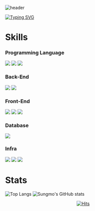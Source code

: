![header](https://capsule-render.vercel.app/api?type=waving&color=0:ECBDF9,100:B50AD8&height=190&section=header&text=SungMo's%20Github&fontSize=50&animation=fadeIn&fontAlignY=38&fontColor=ffffff&Stroke=00ff00)

[![Typing SVG](https://readme-typing-svg.demolab.com?font=Fira+Code&pause=1000&color=6DCDFFFF&width=435&lines=Hello%2C+I'm+Sungmo+Yoo+%F0%9F%96%90%EF%B8%8F;Welcome+to+my+Github+profile!+;Always+trying+to+learn+new+things+%F0%9F%93%96)](https://git.io/typing-svg)


# Skills

### Programming Language

<img src="https://img.shields.io/badge/Java-5382A1?style=flat-square&logo=JAVA&logoColor=white"/>&nbsp;<img src="https://img.shields.io/badge/Javascript-F7DF1E?style=flat-square&logo=javascript&logoColor=white"/>&nbsp;<img src="https://img.shields.io/badge/Python-3766AB?style=flat-square&logo=Python&logoColor=white"/>

### Back-End

<img src="https://img.shields.io/badge/Spring Framework-6DB33F?style=flat-square&logo=Spring&logoColor=white"/>&nbsp;<img src="https://img.shields.io/badge/Mybatis-4479A1?style=flat-square&logo=mybatis&logoColor=white"/>

### Front-End

<img src="https://img.shields.io/badge/CSS-1572B6?style=flat-square&logo=CSS3&logoColor=white"/>&nbsp;<img src="https://img.shields.io/badge/React-61DAFB?style=flat-square&logo=React&logoColor=white"/>&nbsp;<img src="https://img.shields.io/badge/Thymeleaf-005F0F?style=flat-square&logo=thymeleaf&logoColor=white"/>

### Database

<img src="https://img.shields.io/badge/MySQL-4479A1?style=flat-square&logo=mysql&logoColor=white"/>

### Infra

<img src="https://img.shields.io/badge/Docker-2496ED?style=flat-square&logo=docker&logoColor=white"/>&nbsp;<img src="https://img.shields.io/badge/NCP-03C75A?style=flat-square"/>&nbsp;<img src="https://img.shields.io/badge/AWS-FF9900?style=flat-square&logo=amazonwebservices&logoColor=white"/>

# Stats

![Top Langs](https://github-readme-stats.vercel.app/api/top-langs/?username=sungmoyoo&layout=compact&theme=dracula&card_width=450)
![Sungmo's GitHub stats](https://github-readme-stats.vercel.app/api?username=sungmoyoo&show_icons=true&theme=dracula&card_width=450)







<div align=center>

[![Hits](https://hits.seeyoufarm.com/api/count/incr/badge.svg?url=https%3A%2F%2Fgithub.com%2Fsungmoyoo&count_bg=%2379C83D&title_bg=%23555555&icon=&icon_color=%23E7E7E7&title=hits&edge_flat=false)](https://hits.seeyoufarm.com)

</div>
